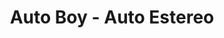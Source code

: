 ---
title: "Auto Boy - Auto Estereo"
url: /san-miguel/auto-boy-auto-estereo/
shop: Autowerkstatt
---